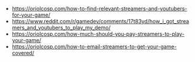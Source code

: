 - https://oriolcosp.com/how-to-find-relevant-streamers-and-youtubers-for-your-game/
- https://www.reddit.com/r/gamedev/comments/17t83yd/how_i_got_streamers_and_youtubers_to_play_my_demo/
- https://oriolcosp.com/how-much-should-you-pay-streamers-to-play-your-game/
- https://oriolcosp.com/how-to-email-streamers-to-get-your-game-covered/